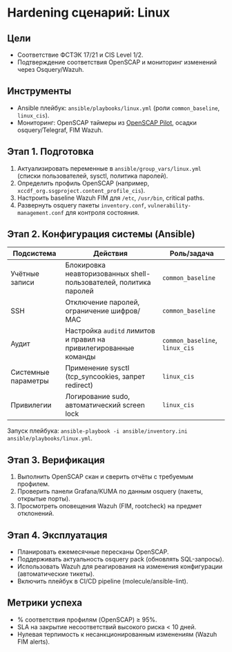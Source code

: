 # Hardening сценарий: Linux

## Цели
- Соответствие ФСТЭК 17/21 и CIS Level 1/2.
- Подтверждение соответствия OpenSCAP и мониторинг изменений через Osquery/Wazuh.

## Инструменты
- Ansible плейбук: `ansible/playbooks/linux.yml` (роли `common_baseline`, `linux_cis`).
- Мониторинг: OpenSCAP таймеры из [OpenSCAP Pilot](../environments/openscap/README.md), осадки osquery/Telegraf, FIM Wazuh.

## Этап 1. Подготовка
1. Актуализировать переменные в `ansible/group_vars/linux.yml` (списки пользователей, sysctl, политика паролей).
2. Определить профиль OpenSCAP (например, `xccdf_org.ssgproject.content_profile_cis`).
3. Настроить baseline Wazuh FIM для `/etc`, `/usr/bin`, critical paths.
4. Развернуть osquery пакеты `inventory.conf`, `vulnerability-management.conf` для контроля состояния.

## Этап 2. Конфигурация системы (Ansible)
| Подсистема | Действия | Роль/задача |
|------------|----------|-------------|
| Учётные записи | Блокировка неавторизованных shell-пользователей, политика паролей | `common_baseline` |
| SSH | Отключение паролей, ограничение шифров/МАС | `common_baseline` |
| Аудит | Настройка `auditd` лимитов и правил на привилегированные команды | `common_baseline`, `linux_cis` |
| Системные параметры | Применение sysctl (tcp_syncookies, запрет redirect) | `linux_cis` |
| Привилегии | Логирование sudo, автоматический screen lock | `linux_cis` |

Запуск плейбука: `ansible-playbook -i ansible/inventory.ini ansible/playbooks/linux.yml`.

## Этап 3. Верификация
1. Выполнить OpenSCAP скан и сверить отчёты с требуемым профилем.
2. Проверить панели Grafana/KUMA по данным osquery (пакеты, открытые порты).
3. Просмотреть оповещения Wazuh (FIM, rootcheck) на предмет отклонений.

## Этап 4. Эксплуатация
- Планировать ежемесячные пересканы OpenSCAP.
- Поддерживать актуальность osquery pack (обновлять SQL-запросы).
- Использовать Wazuh для реагирования на изменения конфигурации (автоматические тикеты).
- Включить плейбук в CI/CD pipeline (molecule/ansible-lint).

## Метрики успеха
- % соответствия профилям (OpenSCAP) ≥ 95%.
- SLA на закрытие несоответствий высокого риска < 10 дней.
- Нулевая терпимость к несанкционированным изменениям (Wazuh FIM alerts).
